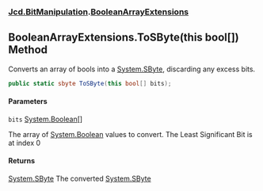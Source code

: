### [Jcd.BitManipulation](Jcd.BitManipulation.md 'Jcd.BitManipulation').[BooleanArrayExtensions](Jcd.BitManipulation.BooleanArrayExtensions.md 'Jcd.BitManipulation.BooleanArrayExtensions')

## BooleanArrayExtensions.ToSByte(this bool[]) Method

Converts an array of bools into
a [System.SByte](https://docs.microsoft.com/en-us/dotnet/api/System.SByte 'System.SByte'), discarding any excess bits.

```csharp
public static sbyte ToSByte(this bool[] bits);
```

#### Parameters

<a name='Jcd.BitManipulation.BooleanArrayExtensions.ToSByte(thisbool[]).bits'></a>

`bits` [System.Boolean](https://docs.microsoft.com/en-us/dotnet/api/System.Boolean 'System.Boolean')[[]](https://docs.microsoft.com/en-us/dotnet/api/System.Array 'System.Array')

The array of [System.Boolean](https://docs.microsoft.com/en-us/dotnet/api/System.Boolean 'System.Boolean') values to
convert. The Least Significant Bit is at index 0

#### Returns

[System.SByte](https://docs.microsoft.com/en-us/dotnet/api/System.SByte 'System.SByte')
The converted [System.SByte](https://docs.microsoft.com/en-us/dotnet/api/System.SByte 'System.SByte')